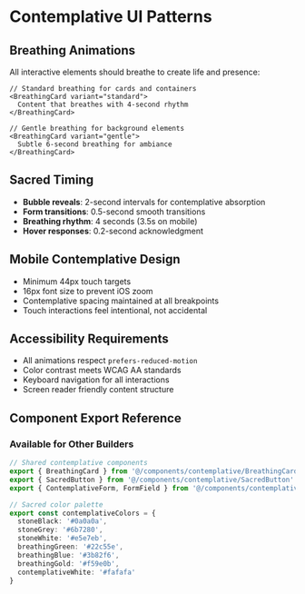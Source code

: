 # Contemplative UI Patterns

## Breathing Animations
All interactive elements should breathe to create life and presence:

```tsx
// Standard breathing for cards and containers
<BreathingCard variant="standard">
  Content that breathes with 4-second rhythm
</BreathingCard>

// Gentle breathing for background elements  
<BreathingCard variant="gentle">
  Subtle 6-second breathing for ambiance
</BreathingCard>
```

## Sacred Timing
- **Bubble reveals**: 2-second intervals for contemplative absorption
- **Form transitions**: 0.5-second smooth transitions
- **Breathing rhythm**: 4 seconds (3.5s on mobile)
- **Hover responses**: 0.2-second acknowledgment

## Mobile Contemplative Design
- Minimum 44px touch targets
- 16px font size to prevent iOS zoom
- Contemplative spacing maintained at all breakpoints
- Touch interactions feel intentional, not accidental

## Accessibility Requirements
- All animations respect `prefers-reduced-motion`
- Color contrast meets WCAG AA standards
- Keyboard navigation for all interactions
- Screen reader friendly content structure

## Component Export Reference

### Available for Other Builders
```typescript
// Shared contemplative components
export { BreathingCard } from '@/components/contemplative/BreathingCard'
export { SacredButton } from '@/components/contemplative/SacredButton'
export { ContemplativeForm, FormField } from '@/components/contemplative/ContemplativeForm'

// Sacred color palette
export const contemplativeColors = {
  stoneBlack: '#0a0a0a',
  stoneGrey: '#6b7280',
  stoneWhite: '#e5e7eb',
  breathingGreen: '#22c55e',
  breathingBlue: '#3b82f6',
  breathingGold: '#f59e0b',
  contemplativeWhite: '#fafafa'
}
```
